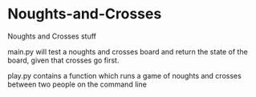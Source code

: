 # Noughts-and-Crosses
Noughts and Crosses stuff

main.py will test a noughts and crosses board and return the state of the board, given that crosses go first.

play.py contains a function which runs a game of noughts and crosses between two people on the command line

